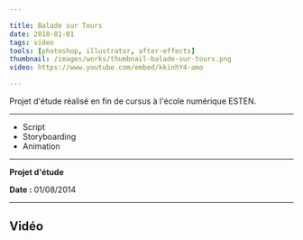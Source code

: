 ```yaml
---

title: Balade sur Tours
date: 2018-01-01
tags: video
tools: [photoshop, illustrator, after-effects]
thumbnail: /images/works/thumbnail-balade-sur-tours.png
video: https://www.youtube.com/embed/kkinhY4-amo

---
```


Projet d'étude réalisé en fin de cursus à l'école numérique ESTEN.

---

- Script
- Storyboarding
- Animation

---

**Projet d'étude**

**Date :** 01/08/2014

---

## Vidéo
